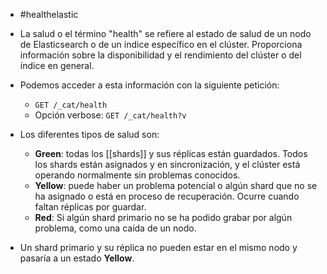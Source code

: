 - #healthelastic

- La salud o el término "health" se refiere al estado de salud de un nodo de Elasticsearch o de un índice específico en el clúster. Proporciona información sobre la disponibilidad y el rendimiento del clúster o del índice en general.
- Podemos acceder a esta información con la siguiente petición:
	- `GET /_cat/health`
	- Opción verbose: `GET /_cat/health?v`
- Los diferentes tipos de salud son:
	- **Green**: todas los [[shards]] y sus réplicas están guardados. Todos los shards están asignados y en sincronización, y el clúster está operando normalmente sin problemas conocidos.
	- **Yellow**: puede haber un problema potencial o algún shard que no se ha asignado o está en proceso de recuperación. Ocurre cuando faltan réplicas por guardar.
	- **Red**: Si algún shard primario no se ha podido grabar por algún problema, como una caída de un nodo.
- Un shard primario y su réplica no pueden estar en el mismo nodo y pasaría a un estado **Yellow**.